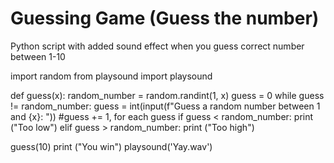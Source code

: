 # Guessing Game (Guess the number)
Python script with added sound effect when you guess correct number between 1-10

import random
from playsound import playsound

def guess(x):
    random_number = random.randint(1, x)
    guess = 0
    while guess != random_number:
        guess = int(input(f"Guess a random number between 1 and {x}: "))
#guess += 1, for each guess
        if guess < random_number:
            print ("Too low")
        elif guess > random_number:
            print ("Too high")

guess(10)
print ("You win")
playsound('Yay.wav')
